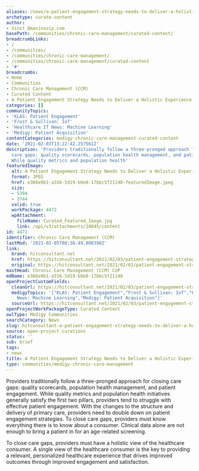 ```yaml
---
aliases: /news/a-patient-engagement-strategy-needs-to-deliver-a-holistic-experience
archetype: curate-content
author:
- Vinit @maxinovip.com
basePath: /communities/chronic-care-management/curated-content/
breadcrumbLinks:
- /
- /communities/
- /communities/chronic-care-management/
- /communities/chronic-care-management/curated-content
- '#'
breadcrumbs:
- Home
- Communities
- Chronic Care Management (CCM)
- Curated Content
- A Patient Engagement Strategy Needs to Deliver a Holistic Experience
categories: []
communityTopics:
- 'KLAS: Patient Engagement'
- 'Frost & Sullivan: IoT'
- 'Healthcare IT News: Machine Learning'
- 'Medigy: Patient Acquisition'
contentCategories: medigy-chronic-care-management-curated-content
date: '2021-02-03T13:22:42.257561Z'
description: 'Providers traditionally follow a three-pronged approach for closing
  care gaps: quality scorecards, population health management, and patient engagement.
  While quality metrics and population health'
featuredImage:
  alt: A Patient Engagement Strategy Needs to Deliver a Holistic Experience
  format: JPEG
  href: e366e9b1-a316-5d19-b0e8-17bbc5f21140-featuredImage.jpeg
  size:
  - 5394
  - 3744
  valid: true
  workPackage: 4472
  wpAttachment:
    fileName: Curated_Featured_Image.jpg
    link: /api/v3/attachments/10845/content
id: 4472
identifier: Chronic Care Management (CCM)
lastMod: '2021-02-05T08:36:49.808398Z'
link:
  brand: hitconsultant.net
  href: https://hitconsultant.net/2021/02/03/patient-engagement-strategy-holistic-experience/
  original: https://hitconsultant.net/2021/02/03/patient-engagement-strategy-holistic-experience/
mastHead: Chronic Care Management (CCM) CoP
mdName: e366e9b1-a316-5d19-b0e8-17bbc5f21140
openProjectCustomFields:
  cleanUrl: https://hitconsultant.net/2021/02/03/patient-engagement-strategy-holistic-experience/
  medigyTopics: '["KLAS: Patient Engagement","Frost & Sullivan: IoT","Healthcare IT
    News: Machine Learning","Medigy: Patient Acquisition"]'
  sourceUrl: https://hitconsultant.net/2021/02/03/patient-engagement-strategy-holistic-experience/
openProjectWorkPackageType: Curated Content
owlType: Medigy Communities
searchCategory: News
slug: hitconsultant-a-patient-engagement-strategy-needs-to-deliver-a-holistic-experience
source: open-project-curations
status: ''
sub: brief
tags:
- news
title: A Patient Engagement Strategy Needs to Deliver a Holistic Experience
type: communities/medigy-chronic-care-management
---
```


<p>Providers traditionally follow a three-pronged approach for closing care gaps: quality scorecards, population health management, and patient engagement. While quality metrics and population health initiatives generally satisfy the first two pillars, providers tend to struggle with effective patient engagement. With the changes to the structure and delivery of primary care, providers need to double down on patient engagement strategies. To close care gaps, providers must know everything there is to know about a consumer. Clinical data alone are not enough to bring a patient in for an age-related screening.</p><p>To close care gaps, providers must have a holistic view of the healthcare consumer. A single view of the healthcare consumer is the key to providing a relevant, personalized healthcare experience that drives improved outcomes through improved engagement and satisfaction.&nbsp;</p>